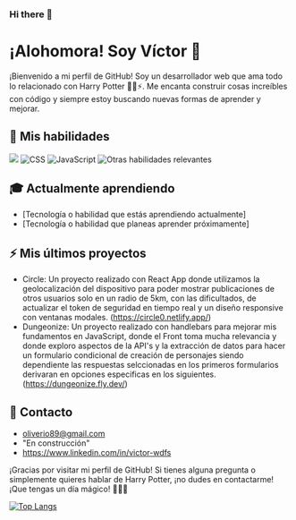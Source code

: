 ### Hi there 👋



# ¡Alohomora! Soy Víctor 👋

¡Bienvenido a mi perfil de GitHub! Soy un desarrollador web que ama todo lo relacionado con Harry Potter 🧙‍♂️⚡️. Me encanta construir cosas increíbles con código y siempre estoy buscando nuevas formas de aprender y mejorar.

## 🔮 Mis habilidades

![](https://img.shields.io/badge/HTML5-E34F26?logo=html5&logoColor=white&style=flat-square)
![CSS](https://img.shields.io/badge/CSS3-1572B6?logo=css3&logoColor=white&style=flat-square)
![JavaScript](https://img.shields.io/badge/JavaScript-F7DF1E?logo=javascript&logoColor=black&style=flat-square)
![Otras habilidades relevantes](https://img.shields.io/badge/Otras%20Habilidades%20Relevantes-Agregar%20aquí-informational?style=flat-square)


## 🎓 Actualmente aprendiendo

- [Tecnología o habilidad que estás aprendiendo actualmente]
- [Tecnología o habilidad que planeas aprender próximamente]

## ⚡️ Mis últimos proyectos

- Circle: Un proyecto realizado con React App donde utilizamos la geolocalización del dispositivo para poder mostrar publicaciones de otros usuarios solo en un radio de 5km, con las dificultados, de actualizar el token de seguridad en tiempo real y un diseño responsive con ventanas modales. (https://circle0.netlify.app/)
- Dungeonize: Un proyecto realizado con handlebars para mejorar mis fundamentos en JavaScript, donde el Front toma mucha relevancia y donde exploro aspectos de la API's y la extracción de datos para hacer un formulario condicional de creación de personajes siendo dependiente las respuestas selccionadas en los primeros formularios derivaran en opciones especificas en los siguientes. (https://dungeonize.fly.dev/)


## 🦉 Contacto

- oliverio89@gmail.com
- "En construcción"
- https://www.linkedin.com/in/victor-wdfs

¡Gracias por visitar mi perfil de GitHub! Si tienes alguna pregunta o simplemente quieres hablar de Harry Potter, ¡no dudes en contactarme! ¡Que tengas un día mágico! 🧙‍♀️🔮


[![Top Langs](https://github-readme-stats.vercel.app/api/top-langs/?username=oliverio89)](https://github.com/anuraghazra/github-readme-stats)
